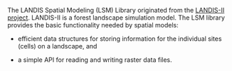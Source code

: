 The LANDIS Spatial Modeling (LSM) Library originated from the [LANDIS-II project](http://www.landis-ii.org/).  LANDIS-II is a forest landscape simulation model.  The LSM library provides the basic functionality needed by spatial models:

  * efficient data structures for storing information for the individual sites (cells) on a landscape, and

  * a simple API for reading and writing raster data files.